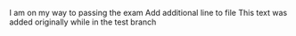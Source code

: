I am on my way to passing the exam
Add additional line to file
This text was added originally while in the test branch
